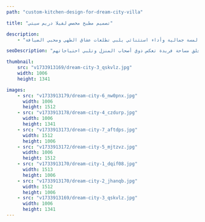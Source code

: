 ```yaml
---
path: "custom-kitchen-design-for-dream-city-villa"

title: "تصميم مطبخ مخصص لفيلا دريم سيتي"

description:
    - "حوّلنا في هذا المشروع مطبخ فيلا في دريم سيتي إلى مساحة جذابة وعملية في آنٍ واحد. دمجنا الأجهزة الحديثة بعناية فائقة مع خامات فاخرة، لنخلق مطبخاً يجمع بين الجمال والوظيفية. صُمّم بدقة ليلائم متطلبات الطهي الراقي واستضافة المناسبات السعيدة، مع تحقيق التوازن المثالي بين المظهر العصري وحلول العمل الذكية. جعلت اللمسات النهائية الفاخرة والتصميم المدروس من المطبخ القلب النابض للمنزل، بإضفاء لمسة جمالية وأداء استثنائي يلبي تطلعات عشاق الطهي ومحبي الضيافة."

seoDescription: "تصميم مطبخ عصري لفيلا في دريم سيتي يجمع بين الأناقة والعملية، مع توظيف أرقى الخامات والأجهزة المتطورة، والعناية بأدق التفاصيل لخلق مساحة فريدة تعكس ذوق أصحاب المنزل وتلبي احتياجاتهم."

thumbnail:
    src: "v1733913169/dream-city-3_qskvlz.jpg"
    width: 1006
    height: 1341

images:
    - src: "v1733913179/dream-city-6_nw0pnx.jpg"
      width: 1006
      height: 1512
    - src: "v1733913178/dream-city-4_czdurp.jpg"
      width: 1006
      height: 1341
    - src: "v1733913173/dream-city-7_aftdps.jpg"
      width: 1512
      height: 1006
    - src: "v1733913172/dream-city-5_mjtzvz.jpg"
      width: 1006
      height: 1512
    - src: "v1733913170/dream-city-1_dqif08.jpg"
      width: 1513
      height: 1006
    - src: "v1733913170/dream-city-2_jhanqb.jpg"
      width: 1512
      height: 1006
    - src: "v1733913169/dream-city-3_qskvlz.jpg"
      width: 1006
      height: 1341
---
```

